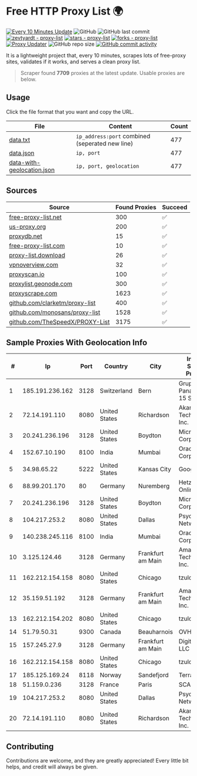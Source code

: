 
# Free HTTP Proxy List 🌍

[![Every 10 Minutes Update](https://github.com/mertguvencli/http-proxy-list/actions/workflows/main.yml/badge.svg?branch=main)](https://github.com/mertguvencli/http-proxy-list/actions/workflows/main.yml)
![GitHub](https://img.shields.io/github/license/mertguvencli/http-proxy-list)
![GitHub last commit](https://img.shields.io/github/last-commit/mertguvencli/http-proxy-list)
[![zevtyardt - proxy-list](https://img.shields.io/static/v1?label=zevtyardt&message=proxy-list&color=blue&logo=github)](https://github.com/zevtyardt/proxy-list "Go to GitHub repo")
[![stars - proxy-list](https://img.shields.io/github/stars/zevtyardt/proxy-list?style=social)](https://github.com/zevtyardt/proxy-list)
[![forks - proxy-list](https://img.shields.io/github/forks/zevtyardt/proxy-list?style=social)](https://github.com/zevtyardt/proxy-list)
[![Proxy Updater](https://github.com/zevtyardt/proxy-list/workflows/Proxy%20Updater/badge.svg)](https://github.com/zevtyardt/proxy-list/actions?query=workflow:"Proxy+Updater")
![GitHub repo size](https://img.shields.io/github/repo-size/zevtyardt/proxy-list)
[![GitHub commit activity](https://img.shields.io/github/commit-activity/m/zevtyardt/proxy-list?logo=commits)](https://github.com/zevtyardt/proxy-list/commits/main)

It is a lightweight project that, every 10 minutes, scrapes lots of free-proxy sites, validates if it works, and serves a clean proxy list.

> Scraper found **7709** proxies at the latest update. Usable proxies are below.

## Usage

Click the file format that you want and copy the URL.

|File|Content|Count|
|----|-------|-----|
|[data.txt](https://raw.githubusercontent.com/mertguvencli/http-proxy-list/main/proxy-list/data.txt)|`ip_address:port` combined (seperated new line)|477|
|[data.json](https://raw.githubusercontent.com/mertguvencli/http-proxy-list/main/proxy-list/data.json)|`ip, port`|477|
|[data-with-geolocation.json](https://raw.githubusercontent.com/mertguvencli/http-proxy-list/main/proxy-list/data-with-geolocation.json)|`ip, port, geolocation`|477|

## Sources

|Source|Found Proxies|Succeed|
|------|-------------|-------|
|[free-proxy-list.net](https://free-proxy-list.net)|300|✅|
|[us-proxy.org](https://www.us-proxy.org)|200|✅|
|[proxydb.net](http://proxydb.net)|15|✅|
|[free-proxy-list.com](https://free-proxy-list.com/?page=&port=&type%5B%5D=http&type%5B%5D=https&up_time=0&search=Search)|10|✅|
|[proxy-list.download](https://www.proxy-list.download/HTTP)|26|✅|
|[vpnoverview.com](https://vpnoverview.com/privacy/anonymous-browsing/free-proxy-servers)|32|✅|
|[proxyscan.io](https://www.proxyscan.io)|100|✅|
|[proxylist.geonode.com](https://proxylist.geonode.com/api/proxy-list?limit=300&page=1&sort_by=lastChecked&sort_type=desc&protocols=http,https)|300|✅|
|[proxyscrape.com](https://api.proxyscrape.com/v2/?request=displayproxies&protocol=http&timeout=10000&country=all&ssl=all&anonymity=all)|1623|✅|
|[github.com/clarketm/proxy-list](https://raw.githubusercontent.com/clarketm/proxy-list/master/proxy-list-raw.txt)|400|✅|
|[github.com/monosans/proxy-list](https://raw.githubusercontent.com/monosans/proxy-list/main/proxies/http.txt)|1528|✅|
|[github.com/TheSpeedX/PROXY-List](https://raw.githubusercontent.com/TheSpeedX/PROXY-List/master/http.txt)|3175|✅|


## Sample Proxies With Geolocation Info

|#|Ip|Port|Country|City|Internet Service Provider|
|-|--|----|-------|----|-------------------------|
|1|185.191.236.162|3128|Switzerland|Bern|Grupo Panaglobal 15 S.A|
|2|72.14.191.110|8080|United States|Richardson|Akamai Technologies, Inc.|
|3|20.241.236.196|3128|United States|Boydton|Microsoft Corporation|
|4|152.67.10.190|8100|India|Mumbai|Oracle Corporation|
|5|34.98.65.22|5222|United States|Kansas City|Google LLC|
|6|88.99.201.170|80|Germany|Nuremberg|Hetzner Online GmbH|
|7|20.241.236.196|3128|United States|Boydton|Microsoft Corporation|
|8|104.217.253.2|8080|United States|Dallas|Psychz Networks|
|9|140.238.245.116|8100|India|Mumbai|Oracle Corporation|
|10|3.125.124.46|3128|Germany|Frankfurt am Main|Amazon Technologies Inc.|
|11|162.212.154.158|8080|United States|Chicago|tzulo, inc.|
|12|35.159.51.192|3128|Germany|Frankfurt am Main|Amazon Technologies Inc.|
|13|162.212.154.202|8080|United States|Chicago|tzulo, inc.|
|14|51.79.50.31|9300|Canada|Beauharnois|OVH SAS|
|15|157.245.27.9|3128|Germany|Frankfurt am Main|DigitalOcean, LLC|
|16|162.212.154.158|8080|United States|Chicago|tzulo, inc.|
|17|185.125.169.24|8118|Norway|Sandefjord|TerraHost AS|
|18|51.159.0.236|3128|France|Paris|SCALEWAY|
|19|104.217.253.2|8080|United States|Dallas|Psychz Networks|
|20|72.14.191.110|8080|United States|Richardson|Akamai Technologies, Inc.|



## Contributing

Contributions are welcome, and they are greatly appreciated! Every
little bit helps, and credit will always be given.

